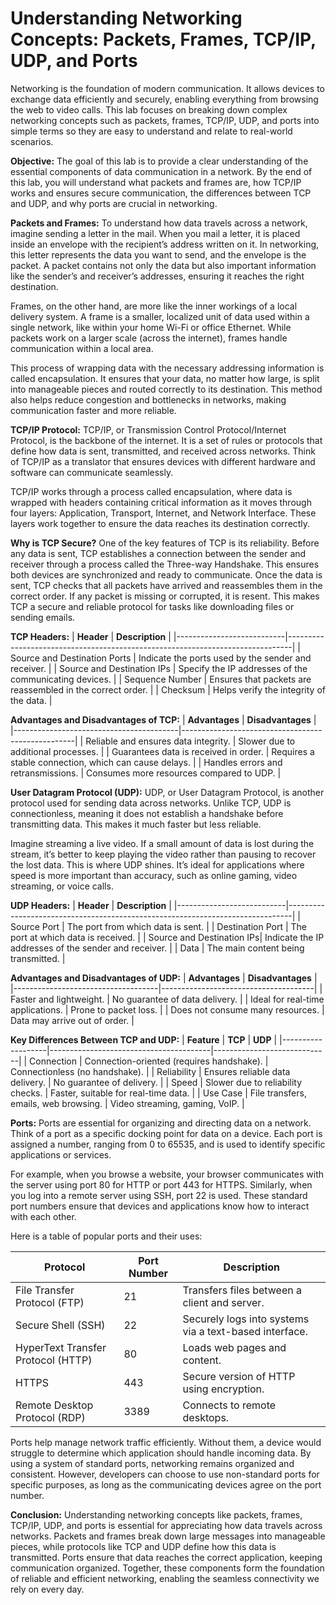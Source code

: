 # Understanding Networking Concepts: Packets, Frames, TCP/IP, UDP, and Ports

Networking is the foundation of modern communication. It allows devices to exchange data efficiently and securely, enabling everything from browsing the web to video calls. This lab focuses on breaking down complex networking concepts such as packets, frames, TCP/IP, UDP, and ports into simple terms so they are easy to understand and relate to real-world scenarios.

**Objective:**
The goal of this lab is to provide a clear understanding of the essential components of data communication in a network. By the end of this lab, you will understand what packets and frames are, how TCP/IP works and ensures secure communication, the differences between TCP and UDP, and why ports are crucial in networking.


**Packets and Frames:**
To understand how data travels across a network, imagine sending a letter in the mail. When you mail a letter, it is placed inside an envelope with the recipient’s address written on it. In networking, this letter represents the data you want to send, and the envelope is the packet. A packet contains not only the data but also important information like the sender’s and receiver’s addresses, ensuring it reaches the right destination.

Frames, on the other hand, are more like the inner workings of a local delivery system. A frame is a smaller, localized unit of data used within a single network, like within your home Wi-Fi or office Ethernet. While packets work on a larger scale (across the internet), frames handle communication within a local area.

This process of wrapping data with the necessary addressing information is called encapsulation. It ensures that your data, no matter how large, is split into manageable pieces and routed correctly to its destination. This method also helps reduce congestion and bottlenecks in networks, making communication faster and more reliable.

**TCP/IP Protocol:**
TCP/IP, or Transmission Control Protocol/Internet Protocol, is the backbone of the internet. It is a set of rules or protocols that define how data is sent, transmitted, and received across networks. Think of TCP/IP as a translator that ensures devices with different hardware and software can communicate seamlessly.

TCP/IP works through a process called encapsulation, where data is wrapped with headers containing critical information as it moves through four layers: Application, Transport, Internet, and Network Interface. These layers work together to ensure the data reaches its destination correctly.

**Why is TCP Secure?**
One of the key features of TCP is its reliability. Before any data is sent, TCP establishes a connection between the sender and receiver through a process called the Three-way Handshake. This ensures both devices are synchronized and ready to communicate. Once the data is sent, TCP checks that all packets have arrived and reassembles them in the correct order. If any packet is missing or corrupted, it is resent. This makes TCP a secure and reliable protocol for tasks like downloading files or sending emails.

**TCP Headers:**
| **Header**                | **Description**                                                                 |
|---------------------------|-------------------------------------------------------------------------------|
| Source and Destination Ports | Indicate the ports used by the sender and receiver.                          |
| Source and Destination IPs   | Specify the IP addresses of the communicating devices.                       |
| Sequence Number             | Ensures that packets are reassembled in the correct order.                    |
| Checksum                    | Helps verify the integrity of the data.                                       |

**Advantages and Disadvantages of TCP:**
| **Advantages**                          | **Disadvantages**                                   |
|-----------------------------------------|---------------------------------------------------|
| Reliable and ensures data integrity.    | Slower due to additional processes.               |
| Guarantees data is received in order.   | Requires a stable connection, which can cause delays. |
| Handles errors and retransmissions.     | Consumes more resources compared to UDP.          |


**User Datagram Protocol (UDP):**
UDP, or User Datagram Protocol, is another protocol used for sending data across networks. Unlike TCP, UDP is connectionless, meaning it does not establish a handshake before transmitting data. This makes it much faster but less reliable.

Imagine streaming a live video. If a small amount of data is lost during the stream, it’s better to keep playing the video rather than pausing to recover the lost data. This is where UDP shines. It’s ideal for applications where speed is more important than accuracy, such as online gaming, video streaming, or voice calls.

**UDP Headers:**
| **Header**                | **Description**                                                                 |
|---------------------------|-------------------------------------------------------------------------------|
| Source Port               | The port from which data is sent.                                              |
| Destination Port          | The port at which data is received.                                            |
| Source and Destination IPs| Indicate the IP addresses of the sender and receiver.                          |
| Data                      | The main content being transmitted.                                            |

**Advantages and Disadvantages of UDP:**
| **Advantages**                     | **Disadvantages**                    |
|------------------------------------|--------------------------------------|
| Faster and lightweight.            | No guarantee of data delivery.       |
| Ideal for real-time applications.  | Prone to packet loss.                |
| Does not consume many resources.   | Data may arrive out of order.        |

**Key Differences Between TCP and UDP:**
| **Feature**       | **TCP**                                | **UDP**                     |
|-------------------|----------------------------------------|-----------------------------|
| Connection        | Connection-oriented (requires handshake). | Connectionless (no handshake). |
| Reliability       | Ensures reliable data delivery.        | No guarantee of delivery.   |
| Speed             | Slower due to reliability checks.      | Faster, suitable for real-time data. |
| Use Case          | File transfers, emails, web browsing.  | Video streaming, gaming, VoIP. |


**Ports:**
Ports are essential for organizing and directing data on a network. Think of a port as a specific docking point for data on a device. Each port is assigned a number, ranging from 0 to 65535, and is used to identify specific applications or services.

For example, when you browse a website, your browser communicates with the server using port 80 for HTTP or port 443 for HTTPS. Similarly, when you log into a remote server using SSH, port 22 is used. These standard port numbers ensure that devices and applications know how to interact with each other.

Here is a table of popular ports and their uses:

| **Protocol**                 | **Port Number** | **Description**                                          |
|------------------------------|-----------------|--------------------------------------------------------|
| File Transfer Protocol (FTP) | 21              | Transfers files between a client and server.           |
| Secure Shell (SSH)           | 22              | Securely logs into systems via a text-based interface. |
| HyperText Transfer Protocol (HTTP) | 80       | Loads web pages and content.                          |
| HTTPS                        | 443             | Secure version of HTTP using encryption.              |
| Remote Desktop Protocol (RDP)| 3389            | Connects to remote desktops.                          |

Ports help manage network traffic efficiently. Without them, a device would struggle to determine which application should handle incoming data. By using a system of standard ports, networking remains organized and consistent. However, developers can choose to use non-standard ports for specific purposes, as long as the communicating devices agree on the port number.


**Conclusion:**
Understanding networking concepts like packets, frames, TCP/IP, UDP, and ports is essential for appreciating how data travels across networks. Packets and frames break down large messages into manageable pieces, while protocols like TCP and UDP define how this data is transmitted. Ports ensure that data reaches the correct application, keeping communication organized. Together, these components form the foundation of reliable and efficient networking, enabling the seamless connectivity we rely on every day.

